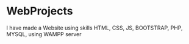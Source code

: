 # WebProjects
I have made a Website using skills HTML, CSS, JS, BOOTSTRAP, PHP, MYSQL, using WAMPP server
